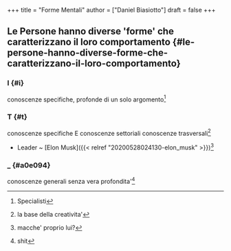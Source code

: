 +++
title = "Forme Mentali"
author = ["Daniel Biasiotto"]
draft = false
+++

## Le Persone hanno diverse 'forme' che caratterizzano il loro comportamento {#le-persone-hanno-diverse-forme-che-caratterizzano-il-loro-comportamento}


### I {#i}

conoscenze specifiche, profonde di un solo argomento[^fn:1]


### T {#t}

conoscenze specifiche E conoscenze settoriali conoscenze trasversali[^fn:2]

-   Leader ~ [Elon Musk]({{< relref "20200528024130-elon_musk" >}})[^fn:3]


### _ {#a0e094}

conoscenze generali senza vera profondita'[^fn:4]

[^fn:1]: Specialisti
[^fn:2]: la base della creativita'
[^fn:3]: macche' proprio lui?
[^fn:4]: shit